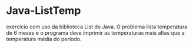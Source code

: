 # Java-ListTemp
exercício com uso da biblioteca List do Java. O problema lista temperatura de 6 meses e o programa deve imprimir as temperaturas mais altas que a temperatura média do período.
